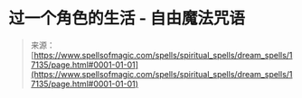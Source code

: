 <!--yml

分类: 未分类

日期: 2024-06-12 18:58:02

-->

# 过一个角色的生活 - 自由魔法咒语

> 来源：[https://www.spellsofmagic.com/spells/spiritual_spells/dream_spells/17135/page.html#0001-01-01](https://www.spellsofmagic.com/spells/spiritual_spells/dream_spells/17135/page.html#0001-01-01)

